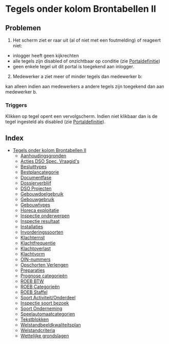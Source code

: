 # Tegels onder kolom Brontabellen II

## Problemen

1. Het scherm ziet er raar uit (al of niet met een foutmelding) of reageert niet:

- inlogger heeft geen kijkrechten
- alle tegels zijn disabled of onzichtbaar op conditie (zie [Portaldefinitie](../../../../instellen_inrichten/portaldefinitie/README.md))
- geen enkele tegel uit dit portal is toegekend aan inlogger.

2. Medewerker a ziet meer of minder tegels dan medewerker b:

kan alleen indien aan medewerkers a andere tegels zijn toegekend dan aan medewerker b.

### Triggers

Klikken op tegel opent een vervolgscherm. Indien niet klikbaar dan is de tegel ingesteld als disabled (zie [Portaldefinitie](../../../../instellen_inrichten/portaldefinitie/README.md)).

## Index

- [Tegels onder kolom Brontabellen II](tegels_onder_kolom_brontabellen/README.md)
  - [Aanhoudingsgronden](aanhoudingsgronden.md)
  - [Acties DSO Spec. Vraagid&#039;s](acties_dso_spec_vraagid.md)
  - [Besluittypes](besluittypes.md)
  - [Bestplancategorie](bestemmingsplan_categorie.md)
  - [Documentfase](documentfase.md)
  - [Dossierverblijf](dossierverblijf.md)
  - [DSO Projecten](dso_projecten.md)
  - [Gebouwdoelgebruik](gebouwdoelgebruik.md)
  - [Gebouwgebruik](gebouwgebruik.md)
  - [Gebouwtypes](gebouwtypes.md)
  - [Horeca exploitatie](horeca_exploitatie.md)
  - [Inspectie onderwerpen](inspectie_onderwerpen.md)
  - [Inspectie resultaat](inspectie_resultaat.md)
  - [Installaties](installaties.md)
  - [Invorderingssoorten](invorderingssoorten.md)
  - [Klachternst](klacht_ernst.md)
  - [Klachtfrequentie](klacht_frequentie.md)
  - [Klachtoverlast](klacht_overlast.md)
  - [Klachtvorm](klacht_vorm.md)
  - [OIN-nummers](oin-nummers.md)
  - [Opschorten Verlengen](opschorten_verlengen.md)
  - [Preparaties](preparaties.md)
  - [Prognose categorieën](prognose_categorie.md)
  - [ROEB BTW](roeb_btw.md)
  - [ROEB Categorieën](roeb_categoerieen.md)
  - [ROEB Staffel](roeb_staffel.md)
  - [Soort Activiteit/Onderdeel](soort_activiteit_onderdeel.md)
  - [Inspectie soort bezoek](soort_bezoek.md)
  - [Soort Onderneming](soort_onderneming.md)
  - [Speelautomaatcategorien](speelautomaatcategorien.md)
  - [Tekstblokken](tekstblokken.md)
  - [Welstandbeeldkwaliteitsplan](welstandbeeldkwaliteitsplan.md)
  - [Welstandcriteria](welstandcriteria.md)
  - [Wettelijke grondslagen](wettelijke_grondslagen.md)
